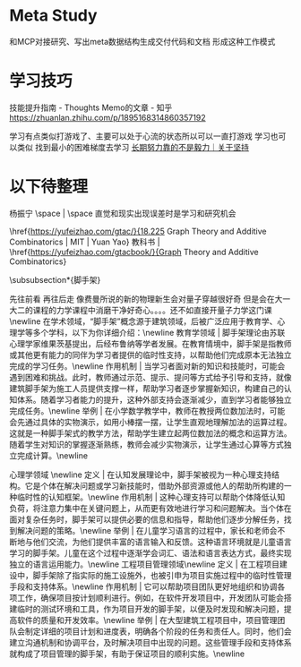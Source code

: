 # Meta Study

和MCP对接研究、写出meta数据结构生成交付代码和文档 形成这种工作模式

# 学习技巧

技能提升指南 - Thoughts Memo的文章 - 知乎
https://zhuanlan.zhihu.com/p/1895168314860357192

学习有点类似打游戏了、主要可以处于心流的状态所以可以一直打游戏 学习也可以类似 找到最小的困难梯度去学习
[长期努力靠的不是毅力｜关于坚持](https://www.bilibili.com/video/BV1eZttzsEwa/?share_source=copy_web&vd_source=e0450010f297691cb0a94ff045e331a8)

# 以下待整理

杨振宁 \space | \space 直觉和现实出现误差时是学习和研究机会

\href{https://yufeizhao.com/gtac/}{18.225 Graph Theory and Additive Combinatorics | MIT | Yuan Yao}
教科书 | \href{https://yufeizhao.com/gtacbook/}{Graph Theory and Additive Combinatorics}

\subsubsection*{脚手架}

先往前看 再往后走 像费曼所说的新的物理新生会对量子穿越很好奇 但是会在大一大二的课程的力学课程中消磨干净好奇心。。。。还不如直接开量子力学这门课 \newline
在学术领域，“脚手架”概念源于建筑领域，后被广泛应用于教育学、心理学等多个学科，以下为你详细介绍：\newline
教育学领域 | 脚手架理论由苏联心理学家维果茨基提出，后经布鲁纳等学者发展。在教育情境中，脚手架是指教师或其他更有能力的同伴为学习者提供的临时性支持，以帮助他们完成原本无法独立完成的学习任务。\newline
作用机制 | 当学习者面对新的知识和技能时，可能会遇到困难和挑战。此时，教师通过示范、提示、提问等方式给予引导和支持，就像建筑脚手架为施工人员提供支撑一样，帮助学习者逐步掌握新知识，构建自己的认知体系。随着学习者能力的提升，这种外部支持会逐渐减少，直到学习者能够独立完成任务。\newline
举例 | 在小学数学教学中，教师在教授两位数加法时，可能会先通过具体的实物演示，如用小棒摆一摆，让学生直观地理解加法的运算过程。这就是一种脚手架式的教学方法，帮助学生建立起两位数加法的概念和运算方法。随着学生对知识的掌握逐渐熟练，教师会减少实物演示，让学生通过心算等方式独立完成计算。\newline

心理学领域 \newline
定义 | 在认知发展理论中，脚手架被视为一种心理支持结构。它是个体在解决问题或学习新技能时，借助外部资源或他人的帮助所构建的一种临时性的认知框架。\newline
作用机制 | 这种心理支持可以帮助个体降低认知负荷，将注意力集中在关键问题上，从而更有效地进行学习和问题解决。当个体在面对复杂任务时，脚手架可以提供必要的信息和指导，帮助他们逐步分解任务，找到解决问题的策略。\newline
举例 | 在儿童学习语言的过程中，家长和老师会不断地与他们交流，为他们提供丰富的语言输入和反馈。这种语言环境就是儿童语言学习的脚手架。儿童在这个过程中逐渐学会词汇、语法和语言表达方式，最终实现独立的语言运用能力。\newline
工程项目管理领域\newline
定义 | 在工程项目建设中，脚手架除了指实际的施工设施外，也被引申为项目实施过程中的临时性管理手段和支持体系。\newline
作用机制 | 它可以帮助项目团队更好地组织和协调各项工作，确保项目按计划顺利进行。例如，在软件开发项目中，开发团队可能会搭建临时的测试环境和工具，作为项目开发的脚手架，以便及时发现和解决问题，提高软件的质量和开发效率。\newline
举例 | 在大型建筑工程项目中，项目管理团队会制定详细的项目计划和进度表，明确各个阶段的任务和责任人。同时，他们会建立沟通机制和协调平台，及时解决项目中出现的问题。这些管理手段和支持体系就构成了项目管理的脚手架，有助于保证项目的顺利实施。\newline
